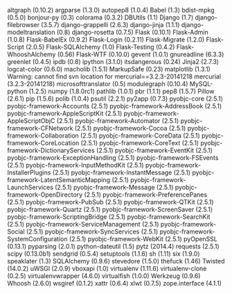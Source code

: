 altgraph (0.10.2)
argparse (1.3.0)
autopep8 (1.0.4)
Babel (1.3)
bdist-mpkg (0.5.0)
bonjour-py (0.3)
colorama (0.3.2)
DBUtils (1.1)
Django (1.7)
django-filebrowser (3.5.7)
django-grappelli (2.6.3)
django-jinja (1.1.1)
django-modeltranslation (0.8)
django-rosetta (0.7.5)
Flask (0.10.1)
Flask-Admin (1.0.8)
Flask-BabelEx (0.9.2)
Flask-Login (0.2.11)
Flask-Migrate (1.2.0)
Flask-Script (2.0.5)
Flask-SQLAlchemy (1.0)
Flask-Testing (0.4.2)
Flask-WhooshAlchemy (0.56)
Flask-WTF (0.10.0)
gevent (1.0.1)
gnureadline (6.3.3)
greenlet (0.4.5)
ipdb (0.8)
ipython (3.1.0)
itsdangerous (0.24)
Jinja2 (2.7.3)
logcat-color (0.6.0)
macholib (1.5.1)
MarkupSafe (0.23)
matplotlib (1.3.1)
Warning: cannot find svn location for mercurial==3.2.3-20141218
mercurial (3.2.3-20141218)
microsofttranslator (0.5)
modulegraph (0.10.4)
MySQL-python (1.2.5)
numpy (1.8.0rc1)
pathlib (1.0.1)
pbr (1.1.1)
pep8 (1.5.7)
Pillow (2.6.1)
pip (1.5.6)
polib (1.0.4)
psutil (2.2.1)
py2app (0.7.3)
pyobjc-core (2.5.1)
pyobjc-framework-Accounts (2.5.1)
pyobjc-framework-AddressBook (2.5.1)
pyobjc-framework-AppleScriptKit (2.5.1)
pyobjc-framework-AppleScriptObjC (2.5.1)
pyobjc-framework-Automator (2.5.1)
pyobjc-framework-CFNetwork (2.5.1)
pyobjc-framework-Cocoa (2.5.1)
pyobjc-framework-Collaboration (2.5.1)
pyobjc-framework-CoreData (2.5.1)
pyobjc-framework-CoreLocation (2.5.1)
pyobjc-framework-CoreText (2.5.1)
pyobjc-framework-DictionaryServices (2.5.1)
pyobjc-framework-EventKit (2.5.1)
pyobjc-framework-ExceptionHandling (2.5.1)
pyobjc-framework-FSEvents (2.5.1)
pyobjc-framework-InputMethodKit (2.5.1)
pyobjc-framework-InstallerPlugins (2.5.1)
pyobjc-framework-InstantMessage (2.5.1)
pyobjc-framework-LatentSemanticMapping (2.5.1)
pyobjc-framework-LaunchServices (2.5.1)
pyobjc-framework-Message (2.5.1)
pyobjc-framework-OpenDirectory (2.5.1)
pyobjc-framework-PreferencePanes (2.5.1)
pyobjc-framework-PubSub (2.5.1)
pyobjc-framework-QTKit (2.5.1)
pyobjc-framework-Quartz (2.5.1)
pyobjc-framework-ScreenSaver (2.5.1)
pyobjc-framework-ScriptingBridge (2.5.1)
pyobjc-framework-SearchKit (2.5.1)
pyobjc-framework-ServiceManagement (2.5.1)
pyobjc-framework-Social (2.5.1)
pyobjc-framework-SyncServices (2.5.1)
pyobjc-framework-SystemConfiguration (2.5.1)
pyobjc-framework-WebKit (2.5.1)
pyOpenSSL (0.13.1)
pyparsing (2.0.1)
python-dateutil (1.5)
pytz (2014.4)
requests (2.5.1)
scipy (0.13.0b1)
sendgrid (0.5.4)
setuptools (1.1.6)
sh (1.11)
six (1.9.0)
speaklater (1.3)
SQLAlchemy (0.9.6)
stevedore (1.5.0)
thefuck (1.46)
Twisted (14.0.2)
uWSGI (2.0.9)
vboxapi (1.0)
virtualenv (1.11.6)
virtualenv-clone (0.2.5)
virtualenvwrapper (4.6.0)
virtualfish (1.0.0)
Werkzeug (0.9.6)
Whoosh (2.6.0)
wsgiref (0.1.2)
xattr (0.6.4)
xlwt (0.7.5)
zope.interface (4.1.1)
